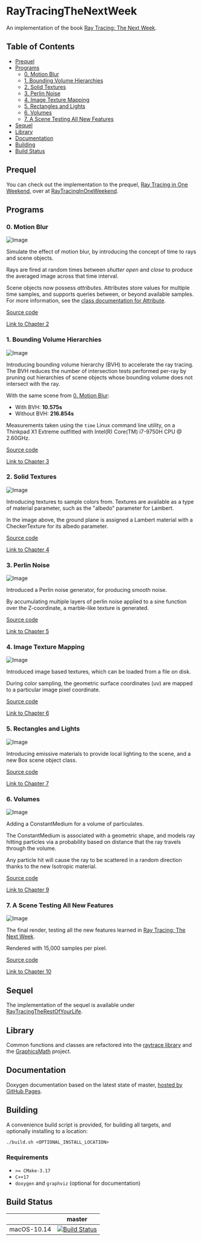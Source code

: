 # RayTracingTheNextWeek

An implementation of the book [Ray Tracing: The Next Week](https://raytracing.github.io/books/RayTracingTheNextWeek.html).  

## Table of Contents

- [Prequel](#prequel)
- [Programs](#programs)
  * [0. Motion Blur](#0-motion-blur)
  * [1. Bounding Volume Hierarchies](#1-bounding-volume-hierarchies)
  * [2. Solid Textures](#2-solid-textures)
  * [3. Perlin Noise](#3-perlin-noise)
  * [4. Image Texture Mapping](#4-image-texture-mapping)
  * [5. Rectangles and Lights](#5-rectangles-and-lights)
  * [6. Volumes](#6-volumes)
  * [7. A Scene Testing All New Features](#7-a-scene-testing-all-new-features)
- [Sequel](#sequel)
- [Library](#library)
- [Documentation](#documentation)
- [Building](#building)
- [Build Status](#build-status)

## Prequel

You can check out the implementation to the prequel, [Ray Tracing in One Weekend](https://raytracing.github.io/books/RayTracingInOneWeekend.html), over at [RayTracingInOneWeekend](https://github.com/moddyz/RayTracingInOneWeekend).

## Programs

### 0. Motion Blur

![Image](./src/0_motionBlur/output.png)

Simulate the effect of motion blur, by introducing the concept of time to rays and scene objects.

Rays are fired at random times between *shutter open* and *close* to produce the averaged image across that time interval.

Scene objects now possess *attributes*.  Attributes store values for multiple time samples, and supports 
queries between, or beyond available samples.  For more information, see the [class documentation for Attribute](https://moddyz.github.io/RayTracingTheNextWeek/classAttribute.html).

[Source code](./src/0_motionBlur/main.cpp)

[Link to Chapter 2](https://raytracing.github.io/books/RayTracingTheNextWeek.html#motionblur)

### 1. Bounding Volume Hierarchies

![Image](./src/1_boundingVolumeHierarchies/output.png)

Introducing bounding volume hierarchy (BVH) to accelerate the ray tracing.  The BVH reduces the number of
intersection tests performed per-ray by pruning out hierarchies of scene objects whose bounding volume does not 
intersect with the ray.

With the same scene from [0. Motion Blur](#0-motion-blur):
- With BVH: **10.575s**
- Without BVH: **216.854s**

Measurements taken using the `time` Linux command line utility, on a Thinkpad X1 Extreme outfitted 
with Intel(R) Core(TM) i7-9750H CPU @ 2.60GHz.

[Source code](./src/1_boundingVolumeHierarchies/main.cpp)

[Link to Chapter 3](https://raytracing.github.io/books/RayTracingTheNextWeek.html#boundingvolumehierarchies)

### 2. Solid Textures

![Image](./src/2_solidTextures/output.png)

Introducing textures to sample colors from.  Textures are available as a type of material parameter, such
as the "albedo" parameter for Lambert.

In the image above, the ground plane is assigned a Lambert material with a CheckerTexture for its albedo parameter.

[Source code](./src/2_solidTextures/main.cpp)

[Link to Chapter 4](https://raytracing.github.io/books/RayTracingTheNextWeek.html#solidtextures)

### 3. Perlin Noise

![Image](./src/3_perlinNoise/output.png)

Introduced a Perlin noise generator, for producing smooth noise.  

By accumulating multiple layers of perlin noise applied to a sine function over the Z-coordinate, a marble-like texture is generated.

[Source code](./src/3_perlinNoise/main.cpp)

[Link to Chapter 5](https://raytracing.github.io/books/RayTracingTheNextWeek.html#perlinnoise)

### 4. Image Texture Mapping

![Image](./src/4_imageTextureMapping/output.png)

Introduced image based textures, which can be loaded from a file on disk.

During color sampling, the geometric surface coordinates (uv) are mapped to a particular image pixel coordinate.

[Source code](./src/4_imageTextureMapping/main.cpp)

[Link to Chapter 6](https://raytracing.github.io/books/RayTracingTheNextWeek.html#imagetexturemapping)

### 5. Rectangles and Lights

![Image](./src/5_rectanglesAndLights/output.png)

Introducing emissive materials to provide local lighting to the scene, and a new Box scene object class.

[Source code](./src/5_rectanglesAndLights/main.cpp)

[Link to Chapter 7](https://raytracing.github.io/books/RayTracingTheNextWeek.html#rectanglesandlights)

### 6. Volumes

![Image](./src/6_volumes/output.png)

Adding a ConstantMedium for a volume of particulates.  

The ConstantMedium is associated with a geometric shape, and models ray hitting particles via a probability based on distance that the ray travels through the volume.  

Any particle hit will cause the ray to be scattered in a random direction thanks to the new Isotropic material.

[Source code](./src/6_volumes/main.cpp)

[Link to Chapter 9](https://raytracing.github.io/books/RayTracingTheNextWeek.html#volumes)

### 7. A Scene Testing All New Features

![Image](./src/7_aSceneTestingAllNewFeatures/output.png)

The final render, testing all the new features learned in [Ray Tracing: The Next Week](https://raytracing.github.io/books/RayTracingTheNextWeek.html).

Rendered with 15,000 samples per pixel.

[Source code](./src/7_aSceneTestingAllNewFeatures/main.cpp)

[Link to Chapter 10](https://raytracing.github.io/books/RayTracingTheNextWeek.html#ascenetestingallnewfeatures)

## Sequel

The implementation of the sequel is available under [RayTracingTheRestOfYourLife](https://github.com/moddyz/RayTracingTheRestOfYourLife).

## Library

Common functions and classes are refactored into the [raytrace library](./src/raytrace) and the [GraphicsMath](https://github.com/moddyz/GraphicsMath) project.

## Documentation

Doxygen documentation based on the latest state of master, [hosted by GitHub Pages](https://moddyz.github.io/RayTracingTheNextWeek/).

## Building

A convenience build script is provided, for building all targets, and optionally installing to a location:
```
./build.sh <OPTIONAL_INSTALL_LOCATION>
```

### Requirements

- `>= CMake-3.17`
- `C++17`
- `doxygen` and `graphviz` (optional for documentation)

## Build Status

|       | master | 
| ----- | ------ | 
| macOS-10.14 | [![Build Status](https://travis-ci.com/moddyz/RayTracingTheNextWeek.svg?branch=master)](https://travis-ci.com/moddyz/RayTracingTheNextWeek) |
